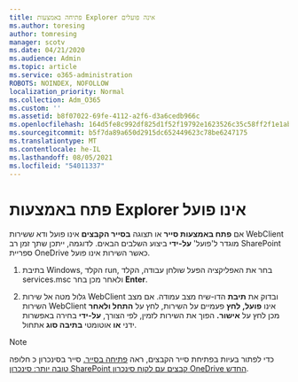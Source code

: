 ```yaml
---
title: פתיחה באמצעות Explorer אינה פועלים
ms.author: toresing
author: tomresing
manager: scotv
ms.date: 04/21/2020
ms.audience: Admin
ms.topic: article
ms.service: o365-administration
ROBOTS: NOINDEX, NOFOLLOW
localization_priority: Normal
ms.collection: Adm_O365
ms.custom: ''
ms.assetid: b8f07022-69fe-4112-a2f6-d3a6cedb966c
ms.openlocfilehash: 164d5fe8c992df825d1f52f19792e1623526c35c58ff2f1e1ab601fdcf5f0f53
ms.sourcegitcommit: b5f7da89a650d2915dc652449623c78be6247175
ms.translationtype: MT
ms.contentlocale: he-IL
ms.lasthandoff: 08/05/2021
ms.locfileid: "54011337"
---
```

# <a name="open-with-explorer-isnt-working"></a>פתח באמצעות Explorer אינו פועל

אם **פתח באמצעות סייר** או תצוגה **בסייר הקבצים** אינו פועל ודא ששירות WebClient מוגדר ל'פועל' **על-ידי** ביצוע השלבים הבאים. לדוגמה, ייתכן שתך זמן רב SharePoint ספריית OneDrive כאשר השירות אינו פועל. 
  
1. בתיבת Windows, הקלד run, בחר את האפליקציה הפעל שולחן עבודה, הקלד services.msc ולאחר מכן בחר **Enter**.
    
2. גלול מטה אל שירות WebClient ובדוק את **תיבת** הדו-שיח מצב עמודה. אם מצב השירות WebClient אינו **פועל, לחץ** פעמיים על השירות, לחץ על **התחל ולאחר** מכן לחץ על **אישור.** הפוך את השירות לזמין, לפי הצורך, **על-ידי** בחירה באפשרות ידני **או** אוטומטי **בתיבה סוג** אתחול. 
    
> [!NOTE]
> כדי לפתור בעיות בפתיחת סייר הקבצים, ראה [פתיחה בסייר.](https://go.microsoft.com/fwlink/?linkid=871665) סייר בסינכרון כ חלופה [טובה יותר: סינכרון SharePoint קבצים עם לקוח סינכרון OneDrive החדש](https://go.microsoft.com/fwlink/?linkid=871666). 
  

